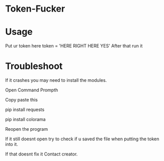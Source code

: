 # Token-Fucker

# Usage

Put ur token here token = 'HERE RIGHT HERE YES'
After that run it

# Troubleshoot

If it crashes you may need to install the modules.

Open Command Prompth

Copy paste this

pip install requests

pip install colorama

Reopen the program

If it still doesnt open try to check if u saved the file when putting the token into it.

If that doesnt fix it Contact creator.
